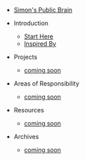 <!-- the TOC (left-side menu) -->
* [Simon's Public Brain](../README.md)

* Introduction
  * [Start Here](intro/starthere.md)
  * [Inspired By](intro/inspired.md)

* Projects
  * [coming soon](projects/comingsoon.md)

* Areas of Responsibility
  * [coming soon](areas/comingsoon.md)

* Resources
  * [coming soon](resources/comingsoon.md)

* Archives
  * [coming soon](archives/comingsoon.md)